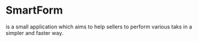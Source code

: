 # SmartForm
is a small application which aims to help sellers to perform various taks in a simpler and faster way.
